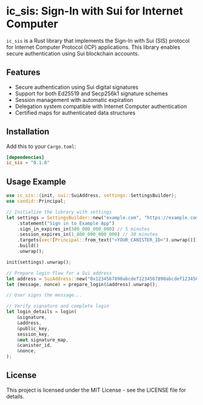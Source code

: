 # ic_sis: Sign-In with Sui for Internet Computer

`ic_sis` is a Rust library that implements the Sign-In with Sui (SIS) protocol for Internet Computer Protocol (ICP) applications. This library enables secure authentication using Sui blockchain accounts.

## Features

- Secure authentication using Sui digital signatures
- Support for both Ed25519 and Secp256k1 signature schemes
- Session management with automatic expiration
- Delegation system compatible with Internet Computer authentication
- Certified maps for authenticated data structures

## Installation

Add this to your `Cargo.toml`:

```toml
[dependencies]
ic_sis = "0.1.0"
```

## Usage Example

```rust
use ic_sis::{init, sui::SuiAddress, settings::SettingsBuilder};
use candid::Principal;

// Initialize the library with settings
let settings = SettingsBuilder::new("example.com", "https://example.com", "my_salt")
    .statement("Sign in to Example App")
    .sign_in_expires_in(300_000_000_000) // 5 minutes
    .session_expires_in(1_800_000_000_000) // 30 minutes
    .targets(vec![Principal::from_text("<YOUR_CANISTER_ID>").unwrap()])
    .build()
    .unwrap();

init(settings).unwrap();

// Prepare login flow for a Sui address
let address = SuiAddress::new("0x1234567890abcdef1234567890abcdef1234567890abcdef1234567890abcdef").unwrap();
let (message, nonce) = prepare_login(&address).unwrap();

// User signs the message...

// Verify signature and complete login
let login_details = login(
    &signature,
    &address,
    &public_key,
    session_key,
    &mut signature_map,
    &canister_id,
    &nonce,
);
```

## License

This project is licensed under the MIT License - see the LICENSE file for details.
